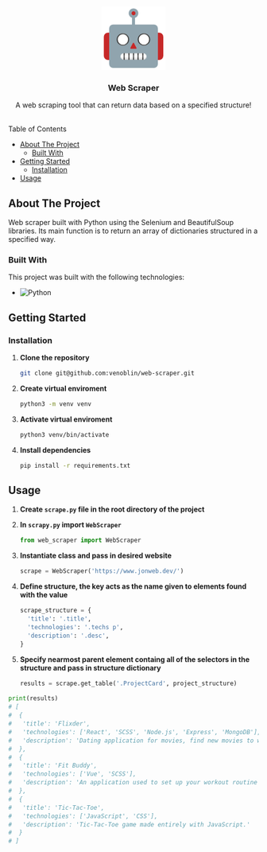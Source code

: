 <br/>
<div align="center">
<a href="https://github.com/user/repo">
<img src=".project-images/project-logo.png" alt="Logo" height="128px">
</a>
<h3 align="center">Web Scraper</h3>
<p align="center">
A web scraping tool that can return data based on a specified structure! 
<br/>
<br/>
</p>
</div>

Table of Contents

- [About The Project](#about-the-project)
  - [Built With](#built-with)
- [Getting Started](#getting-started)
  - [Installation](#installation)
- [Usage](#usage)

## About The Project
Web scraper built with Python using the Selenium and BeautifulSoup libraries. Its main function is to return an array of dictionaries structured in a specified way.

### Built With
This project was built with the following technologies:
- <img src="https://img.shields.io/badge/Python-3776AB?logo=python&logoColor=fff" alt="Python" />

## Getting Started
### Installation
1. **Clone the repository**
    ```sh
    git clone git@github.com:venoblin/web-scraper.git
    ```

2. **Create virtual enviroment**
    ```sh
    python3 -m venv venv
    ```

3. **Activate virtual enviroment**
    ```sh
    python3 venv/bin/activate
    ```

4. **Install dependencies** 
    ```sh
    pip install -r requirements.txt
    ```

## Usage
1. **Create `scrape.py` file in the root directory of the project**
   
2. **In `scrapy.py` import `WebScraper`**
    ```py
    from web_scraper import WebScraper
    ```

3. **Instantiate class and pass in desired website**
    ```py
    scrape = WebScraper('https://www.jonweb.dev/')
    ```

4. **Define structure, the key acts as the name given to elements found with the value**
    ```py
    scrape_structure = {
      'title': '.title',
      'technologies': '.techs p',
      'description': '.desc',
    }
    ```

5. **Specify nearmost parent element containg all of the selectors in the structure and pass in structure dictionary**
    ```py
    results = scrape.get_table('.ProjectCard', project_structure)
    ```

```py
print(results)
# [
#  {
#   'title': 'Flixder', 
#   'technologies': ['React', 'SCSS', 'Node.js', 'Express', 'MongoDB'], 
#   'description': 'Dating application for movies, find new movies to watch!'
#  }, 
#  {
#   'title': 'Fit Buddy', 
#   'technologies': ['Vue', 'SCSS'], 
#   'description': 'An application used to set up your workout routine for the week!'
#  }, 
#  {
#   'title': 'Tic-Tac-Toe', 
#   'technologies': ['JavaScript', 'CSS'], 
#   'description': 'Tic-Tac-Toe game made entirely with JavaScript.'
#  }
# ]
```